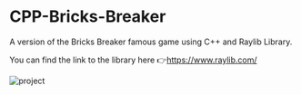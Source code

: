 # CPP-Bricks-Breaker

A version of the Bricks Breaker famous game using C++ and Raylib Library.

You can find the link to the library here 👉https://www.raylib.com/


![project](https://github.com/user-attachments/assets/66bcd76b-bcb4-46d6-9665-74a1b6dc8ce9)
